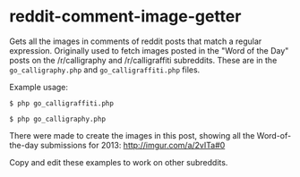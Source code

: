 reddit-comment-image-getter
===========================

Gets all the images in comments of reddit posts that match a regular expression. Originally used to fetch images posted in the "Word of the Day" posts on the /r/calligraphy and /r/calligraffiti subreddits. These are in the `go_calligraphy.php` and `go_calligraffiti.php` files. 


Example usage:

`$ php go_calligraffiti.php`

`$ php go_calligraphy.php`

There were made to create the images in this post, showing all the Word-of-the-day submissions for 2013:
http://imgur.com/a/2vITa#0

Copy and edit these examples to work on other subreddits.
